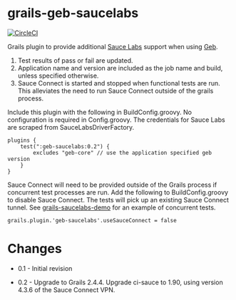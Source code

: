 grails-geb-saucelabs
====================

[![CircleCI](https://circleci.com/gh/double16/grails-geb-saucelabs.svg?style=svg&circle-token=fd11198035831f2dbf4e9e95ede1634cc11056f4)](https://circleci.com/gh/double16/grails-geb-saucelabs)

Grails plugin to provide additional [Sauce Labs](http://saucelabs.com) support when using [Geb](http://gebish.org).

1. Test results of pass or fail are updated.
2. Application name and version are included as the job name and build, unless specified otherwise.
3. Sauce Connect is started and stopped when functional tests are run. This alleviates the need to run Sauce Connect outside of the grails process.

Include this plugin with the following in BuildConfig.groovy. No configuration is required in Config.groovy. The credentials for Sauce Labs are scraped from SauceLabsDriverFactory.

```
plugins {
    test(":geb-saucelabs:0.2") {
        excludes "geb-core" // use the application specified geb version
    }
}
```

Sauce Connect will need to be provided outside of the Grails process if concurrent test processes are run. Add the following to BuildConfig.groovy to disable Sauce Connect. The tests will pick up an existing Sauce Connect tunnel.
See [grails-saucelabs-demo](https://github.com/double16/grails-saucelabs-demo) for an example of concurrent tests.
```
grails.plugin.'geb-saucelabs'.useSauceConnect = false
```

Changes
=======

* 0.1 - Initial revision

* 0.2 - Upgrade to Grails 2.4.4. Upgrade ci-sauce to 1.90, using version 4.3.6 of the Sauce Connect VPN.
